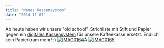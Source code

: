 ```yaml
---
title: "Neues Kassensystem"
date: "2014-11-07"
---
```


Ab heute haben wir unsere "old school"-Strichliste mit Stift und Papier gegen ein [digitales Kassensystem](https://github.com/hackerspace-bootstrap/) für unsere Kaffeekasse ersetzt. Endlich kein Papierkram mehr! :) [![IMAG0164](https://hackzogtum-coburg.de/wp-content/uploads/2014/11/IMAG0164-300x225.jpg)](https://hackzogtum-coburg.de/wp-content/uploads/2014/11/IMAG0164.jpg)Â [![IMAG0165](https://hackzogtum-coburg.de/wp-content/uploads/2014/11/IMAG0165-300x200.jpg)](https://hackzogtum-coburg.de/wp-content/uploads/2014/11/IMAG0165.jpg)
